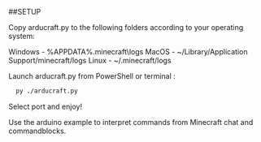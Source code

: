 ##SETUP

Copy arducraft.py to the following folders according to your operating system:

Windows - %APPDATA%\.minecraft\logs
MacOS - ~/Library/Application Support/minecraft/logs
Linux - ~/.minecraft/logs

Launch arducraft.py from PowerShell or terminal :

 ```sh
   py ./arducraft.py
 ```
Select port and enjoy!

Use the arduino example to interpret commands from Minecraft chat and commandblocks.
